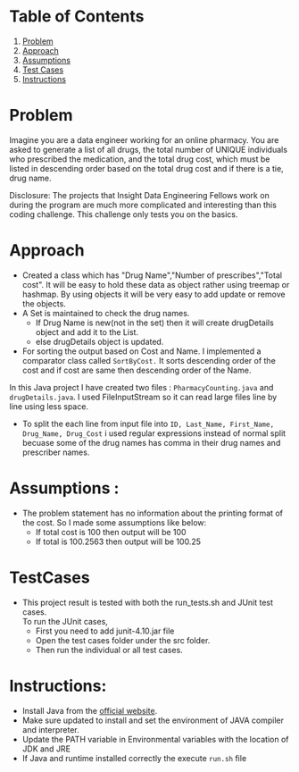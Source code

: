 # Table of Contents
1. [Problem](README.md#problem)
2. [Approach](README.md#Approach)
3. [Assumptions](README.md#Assumptions)
4. [Test Cases](README.md#TestCases)
5. [Instructions](README.md#Instructions)


# Problem

Imagine you are a data engineer working for an online pharmacy. You are asked to generate a list of all drugs, the total number of UNIQUE individuals who prescribed the medication, and the total drug cost, which must be listed in descending order based on the total drug cost and if there is a tie, drug name. 

Disclosure: The projects that Insight Data Engineering Fellows work on during the program are much more complicated and interesting than this coding challenge. This challenge only tests you on the basics. 

# Approach

* Created a class which has "Drug Name","Number of prescribes","Total cost". It will be easy to hold these data as object rather using treemap or hashmap. By using objects it will be very easy to add update or remove the objects.
* A Set is maintained to check the drug names.
    *  If Drug Name is new(not in the set) then it will create drugDetails object and add it to the List.
    *  else drugDetails object is updated.
* For sorting the output based on Cost and Name. I implemented a comparator class called `SortByCost.` It sorts descending order of the cost and if cost are same then descending order of the Name.

In this Java project I have created two files : `PharmacyCounting.java` and `drugDetails.java`. I used FileInputStream so it can read large files line by line using less space. 

* To split the each line from input file into `ID, Last_Name, First_Name, Drug_Name, Drug_Cost` i used regular expressions instead of normal split becuase some of the drug names has comma in their drug names and prescriber names.

# Assumptions :
* The problem statement has no information about the printing format of the cost. So I made some assumptions like below: 
    - If total cost is  100 then output will be 100
    - If total is 100.2563 then output will be 100.25

# TestCases
* This project result is tested with both the run_tests.sh and JUnit test cases.<br>
    To run the JUnit cases, 
    - First you need to add junit-4.10.jar file
    - Open the test cases folder under the src folder.
    - Then run the individual or all test cases.
    
# Instructions:
* Install Java from the [official website](https://java.com/en/).
* Make sure updated to install and set the environment  of JAVA compiler and interpreter.
* Update the PATH variable in Environmental variables with the location of JDK and JRE
* If Java and runtime installed correctly the execute `run.sh` file   
    
